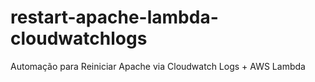 # restart-apache-lambda-cloudwatchlogs
Automação para Reiniciar Apache via Cloudwatch Logs + AWS Lambda
